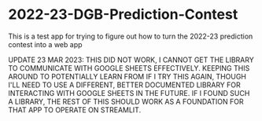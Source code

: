 # 2022-23-DGB-Prediction-Contest

This is a test app for trying to figure out how to turn the 2022-23 prediction contest into a web app

UPDATE 23 MAR 2023: THIS DID NOT WORK, I CANNOT GET THE LIBRARY TO COMMUNICATE WITH GOOGLE SHEETS EFFECTIVELY. KEEPING THIS AROUND TO POTENTIALLY LEARN FROM IF I TRY THIS AGAIN, THOUGH I'LL NEED TO USE A DIFFERENT, BETTER DOCUMENTED LIBRARY FOR INTERACTING WITH GOOGLE SHEETS IN THE FUTURE. IF I FOUND SUCH A LIBRARY, THE REST OF THIS SHOULD WORK AS A FOUNDATION FOR THAT APP TO OPERATE ON STREAMLIT. 
